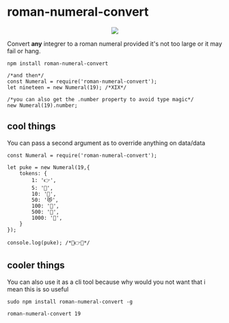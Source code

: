 # roman-numeral-convert



<center><img src="http://i.imgur.com/j1Zs8ad.gif"></center>



Convert **any** integrer to a roman numeral provided it's not too large or it may fail or hang.

    npm install roman-numeral-convert

	/*and then*/
    const Numeral = require('roman-numeral-convert');
    let nineteen = new Numeral(19); /*XIX*/

    /*you can also get the .number property to avoid type magic*/
    new Numeral(19).number;

## cool things
You can pass a second argument as to override anything on data/data

    const Numeral = require('roman-numeral-convert');
	
    let puke = new Numeral(19,{
		tokens: {
    		1: '👉',
    		5: '🙅',
    		10: '🤢',
    		50: '😻',
    		100: '🤡',
    		500: '💩',
    		1000: '🤖',
		}
    }); 
	
	console.log(puke); /*🤢👉🤢*/

## cooler things
You can also use it as a cli tool because why would you not want that i mean this is so useful

    sudo npm install roman-numeral-convert -g

    roman-numeral-convert 19
